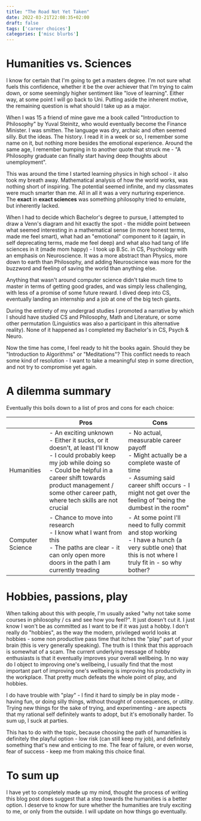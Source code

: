 ```yaml
---
title: "The Road Not Yet Taken"
date: 2022-03-21T22:08:35+02:00
draft: false
tags: ['career choices']
categories: ['misc blurbs']
---
```


# Humanities vs. Sciences
I know for certain that I'm going to get a masters degree. I'm not sure what fuels this confidence, whether it be the over achiever that I'm trying to calm down, or some seemingly higher sentiment like "love of learning". Either way, at some point I will go back to Uni. Putting aside the inherent motive, the remaining question is what should I take up as a major.

When I was 15 a friend of mine gave me a book called "Introduction to Philosophy" by Yuval Steinitz, who would eventually become the Finance Minister. I was smitten. The language was dry, archaic and often seemed silly. But the ideas. The history. I read it in a week or so, I remember some name on it, but nothing more besides the emotional experience. Around the same age, I remember bumping in to another quote that struck me - "A Philosophy graduate can finally start having deep thoughts about unemployment".

This was around the time I started learning physics in high school - it also took my breath away. Mathematical analysis of how the world works, was nothing short of inspiring. The potential seemed infinite, and my classmates were much smarter than me. All in all it was a very nurturing experience. The __exact__ in __exact sciences__ was something philosophy tried to emulate, but inherently lacked.

When I had to decide which Bachelor's degree to pursue, I attempted to draw a Venn's diagram and hit exactly the spot - the middle point between what seemed interesting in a mathematical sense (in more honest terms, made me feel smart), what had an "emotional" component to it (again, in self deprecating terms, made me feel deep) and what also had tang of life sciences in it (made mom happy) - I took up B.Sc. in CS, Psychology with an emphasis on Neuroscience. It was a more abstract than Physics, more down to earth than Philosophy, and adding Neuroscience was more for the buzzword and feeling of saving the world than anything else.

Anything that wasn't around computer science didn't take much time to master in terms of getting good grades, and was simply less challenging, with less of a promise of some future reward. I dived deep into CS, eventually landing an internship and a job at one of the big tech giants.

During the entirety of my undergrad studies I promoted a narrative by which I should have studied CS and Philosophy, Math and Literature, or some other permutation (Linguistics was also a participant in this alternative reality). None of it happened as I completed my Bachelor's in CS, Psych & Neuro.

Now the time has come, I feel ready to hit the books again. Should they be "Introduction to Algorithms" or "Meditations"?
This conflict needs to reach some kind of resolution - I want to take a meaningful step in some direction, and not try to compromise yet again.

# A dilemma summary

Eventually this boils down to a list of pros and cons for each choice:

|                  | Pros                                                                                                                                                                                                                                                          | Cons                                                                                                                                                                                               |
|------------------|---------------------------------------------------------------------------------------------------------------------------------------------------------------------------------------------------------------------------------------------------------------|----------------------------------------------------------------------------------------------------------------------------------------------------------------------------------------------------|
| Humanities       | - An exciting unknown<br/>- Either it sucks, or it doesn't, at least I'll know<br/>- I could probably keep my job while doing so<br/>- Could be helpful in a career shift towards product management / some other career path, where tech skills are not crucial | - No actual, measurable career payoff<br/>- Might actually be a complete waste of time<br/>- Assuming said career shift occurs - I might not get over the feeling of "being the dumbest in the room" |
| Computer Science | - Chance to move into research<br/>- I know what I want from this<br/>- The paths are clear - it can only open more doors in the path I am currently treading                                                                                                   | - At some point I'll need to fully commit and stop working<br/>- I have a hunch (a very subtle one) that this is not where I truly fit in - so why bother?                                          |

# Hobbies, passions, play
When talking about this with people, I'm usually asked "why not take some courses in philosophy / cs and see how you feel?". It just doesn't cut it. I just know I won't be as committed as I want to be if it was just a hobby. I don't really do "hobbies", as the way the modern, privileged world looks at hobbies - some non productive pass time that itches the "play" part of your brain (this is very generally speaking). The truth is I think that this approach is somewhat of a scam. The current underlying message of hobby enthusiasts is that it eventually improves your overall wellbeing. In no way do I object to improving one's wellbeing, I usually find that the most important part of improving one's wellbeing is improving his productivity in the workplace. That pretty much defeats the whole point of play, and hobbies.

I do have trouble with "play" - I find it hard to simply be in play mode - having fun, or doing silly things, without thought of consequences, or utility. Trying new things for the sake of trying, and experimenting - are aspects that my rational self definitely wants to adopt, but it's emotionally harder. To sum up, I suck at parties.

This has to do with the topic, because choosing the path of humanities is definitely the playful option - low risk (can still keep my job), and definitely something that's new and enticing to me. The fear of failure, or even worse, fear of success - keep me from making this choice final.

# To sum up
I have yet to completely made up my mind, thought the process of writing this blog post does suggest that a step towards the humanities is a better option. I deserve to know for sure whether the humanities are truly exciting to me, or only from the outside. I will update on how things go eventually.

